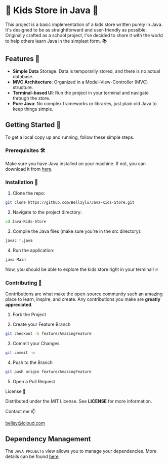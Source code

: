 # 🎈 **Kids Store in Java** 🎈

This project is a basic implementation of a kids store written purely in Java. It's designed to be as straightforward and user-friendly as possible. Originally crafted as a school project, I've decided to share it with the world to help others learn Java in the simplest form. 📚

## **Features** 🎪

* **Simple Data** Storage: Data is temporarily stored, and there is no actual database.
* **MVC Architecture**: Organized in a Model-View-Controller (MVC) structure.
* **Terminal-based UI**: Run the project in your terminal and navigate through the store.
* **Pure Java**: No complex frameworks or libraries, just plain old Java to keep things simple.

## **Getting Started** 🚀

To get a local copy up and running, follow these simple steps.

### **Prerequisites** 🛠️

Make sure you have Java installed on your machine. If not, you can download it from [here](https://www.java.com/en/download/).

### **Installation** 💾

1. Clone the repo:

```bash 
git clone https://github.com/Bellzylu/Java-Kids-Store.git
```

2. Navigate to the project directory:

```bash
cd Java-Kids-Store
```

3. Compile the Java files (make sure you're in the src directory):

```bash 
javac *.java
```

4. Run the application:

```bash
java Main
```

Now, you should be able to explore the kids store right in your terminal! 🔥

### **Contributing** 🤝

Contributions are what make the open-source community such an amazing place to learn, inspire, and create. Any contributions you make are **greatly appreciated**.

1. Fork the Project

2. Create your Feature Branch 

```bash
git checkout -b feature/AmazingFeature
```

3. Commit your Changes 

```bash
git commit -m
```

4. Push to the Branch 

```bash
git push origin feature/AmazingFeature
```

5. Open a Pull Request

License 📜

Distributed under the MIT License. See **LICENSE** for more information.

Contact me 📫

bellsy@icloud.com



## Dependency Management

The `JAVA PROJECTS` view allows you to manage your dependencies. More details can be found [here](https://github.com/microsoft/vscode-java-dependency#manage-dependencies).

